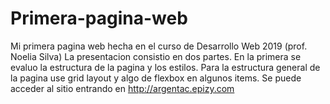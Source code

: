 # Primera-pagina-web
Mi primera pagina web hecha en el curso de Desarrollo Web 2019 (prof. Noelia Silva)
La presentacion consistio en dos partes.
En la primera se evaluo la estructura de la pagina y los estilos.
Para la estructura general de la pagina use grid layout y algo de flexbox en algunos items.
Se puede acceder al sitio entrando en http://argentac.epizy.com
